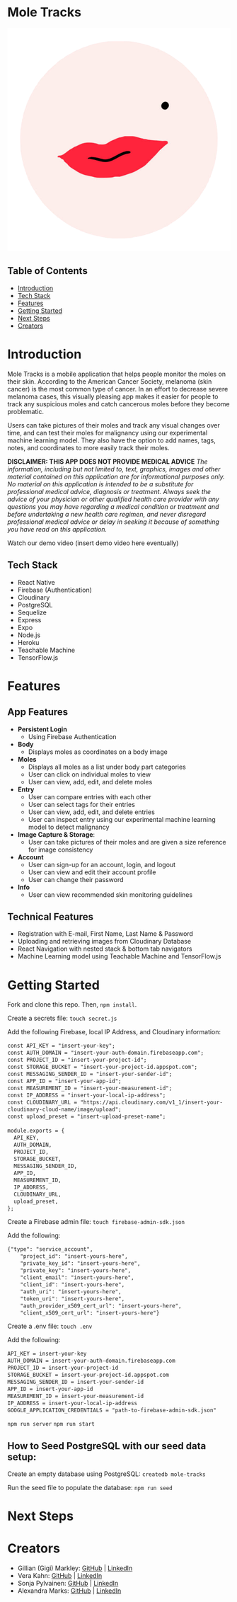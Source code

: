 # Mole Tracks

![Mole](/assets/images/face-with-mole.png)


## Table of Contents

- [Introduction](#introduction)
- [Tech Stack](#tech-stack)
- [Features](#features)
- [Getting Started](#getting-started)
- [Next Steps](#next-steps)
- [Creators](#creators)


# Introduction

Mole Tracks is a mobile application that helps people monitor the moles on their skin. According to the American Cancer Society, melanoma (skin cancer) is the most common type of cancer. In an effort to decrease severe melanoma cases, this visually pleasing app makes it easier for people to track any suspicious moles and catch cancerous moles before they become problematic.

Users can take pictures of their moles and track any visual changes over time, and can test their moles for malignancy using our experimental machine learning model. They also have the option to add names, tags, notes, and coordinates to more easily track their moles.

**DISCLAIMER: THIS APP DOES NOT PROVIDE MEDICAL ADVICE**
*The information, including but not limited to, text, graphics, images and other material contained on this application are for informational purposes only. No material on this application is intended to be a substitute for professional medical advice, diagnosis or treatment. Always seek the advice of your physician or other qualified health care provider with any questions you may have regarding a medical condition or treatment and before undertaking a new health care regimen, and never disregard professional medical advice or delay in seeking it because of something you have read on this application.*

Watch our demo video (insert demo video here eventually)

## Tech Stack
* React Native
* Firebase (Authentication)
* Cloudinary
* PostgreSQL
* Sequelize
* Express
* Expo
* Node.js
* Heroku
* Teachable Machine
* TensorFlow.js


# Features
## App Features
- **Persistent Login**
    - Using Firebase Authentication
- **Body**
    - Displays moles as coordinates on a body image
- **Moles**
    - Displays all moles as a list under body part categories
    - User can click on individual moles to view
    - User can view, add, edit, and delete moles
- **Entry**
    - User can compare entries with each other
    - User can select tags for their entries
    - User can view, add, edit, and delete entries
    - User can inspect entry using our experimental machine learning model to detect malignancy
- **Image Capture & Storage**:
    - User can take pictures of their moles and are given a size reference for image consistency
- **Account**
    - User can sign-up for an account, login, and logout
    - User can view and edit their account profile
    - User can change their password
- **Info**
    - User can view recommended skin monitoring guidelines


## Technical Features
- Registration with E-mail, First Name, Last Name & Password
- Uploading and retrieving images from Cloudinary Database
- React Navigation with nested stack & bottom tab navigators
- Machine Learning model using Teachable Machine and TensorFlow.js



# Getting Started

Fork and clone this repo. Then, `npm install`.

Create a secrets file:
`touch secret.js`

Add the following Firebase, local IP Address, and Cloudinary information:

```
const API_KEY = "insert-your-key";
const AUTH_DOMAIN = "insert-your-auth-domain.firebaseapp.com";
const PROJECT_ID = "insert-your-project-id";
const STORAGE_BUCKET = "insert-your-project-id.appspot.com";
const MESSAGING_SENDER_ID = "insert-your-sender-id";
const APP_ID = "insert-your-app-id";
const MEASUREMENT_ID = "insert-your-measurement-id";
const IP_ADDRESS = "insert-your-local-ip-address";
const CLOUDINARY_URL = "https://api.cloudinary.com/v1_1/insert-your-cloudinary-cloud-name/image/upload";
const upload_preset = "insert-upload-preset-name";

module.exports = {
  API_KEY,
  AUTH_DOMAIN,
  PROJECT_ID,
  STORAGE_BUCKET,
  MESSAGING_SENDER_ID,
  APP_ID,
  MEASUREMENT_ID,
  IP_ADDRESS,
  CLOUDINARY_URL,
  upload_preset,
};
```

Create a Firebase admin file:
`touch firebase-admin-sdk.json`

Add the following:

```
{"type": "service_account",
    "project_id": "insert-yours-here",
    "private_key_id": "insert-yours-here",
    "private_key": "insert-yours-here",
    "client_email": "insert-yours-here",
    "client_id": "insert-yours-here",
    "auth_uri": "insert-yours-here",
    "token_uri": "insert-yours-here",
    "auth_provider_x509_cert_url": "insert-yours-here",
    "client_x509_cert_url": "insert-yours-here"}

```

Create a .env file:
`touch .env`


Add the following:

```
API_KEY = insert-your-key
AUTH_DOMAIN = insert-your-auth-domain.firebaseapp.com
PROJECT_ID = insert-your-project-id
STORAGE_BUCKET = insert-your-project-id.appspot.com
MESSAGING_SENDER_ID = insert-your-sender-id
APP_ID = insert-your-app-id
MEASUREMENT_ID = insert-your-measurement-id
IP_ADDRESS = insert-your-local-ip-address
GOOGLE_APPLICATION_CREDENTIALS = "path-to-firebase-admin-sdk.json"
```

`npm run server`
`npm run start`


## How to Seed PostgreSQL with our seed data setup:
Create an empty database using PostgreSQL:
`createdb mole-tracks`

Run the seed file to populate the database:
`npm run seed`


# Next Steps


# Creators
* Gillian (Gigi) Markley: [GitHub](https://github.com/gigimarkley) | [LinkedIn](https://www.linkedin.com/in/gillian-markley/)
* Vera Kahn: [GitHub](https://github.com/charmingduchess) | [LinkedIn](https://www.linkedin.com/vera-kahn)
* Sonja Pylvainen: [GitHub](https://github.com/maijaleena) | [LinkedIn](https://www.linkedin.com/in/sonjapyl/)
* Alexandra Marks: [GitHub](https://github.com/amarks93) | [LinkedIn]()





